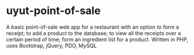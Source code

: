 # uyut-point-of-sale
A basic point-of-sale web app for a restaurant with an option to form a receipt; to add a product to the database; to view all the receipts over a certain period of time; form an ingredient list for a product. Written in PHP, uses Bootstrap, jQuery, PDO, MySQL
